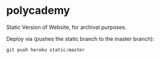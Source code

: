 polycademy
===============

Static Version of Website, for archival purposes.

Deploy via (pushes the static branch to the master branch):

```
git push heroku static:master
```